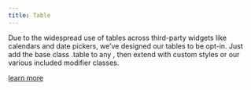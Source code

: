 ```yaml
---
title: Table
---
```

Due to the widespread use of tables across third-party widgets like calendars and date pickers, we’ve designed our tables to be opt-in. Just add the base class .table to any <table>, then extend with custom styles or our various included modifier classes.

[learn more](https://getbootstrap.com/docs/4.1/content/tables/)